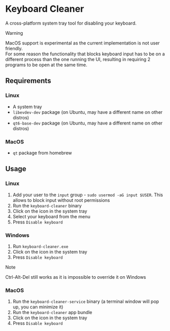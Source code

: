 # Keyboard Cleaner

A cross-platform system tray tool for disabling your keyboard.

> [!WARNING]
> MacOS support is experimental as the current implementation is not user friendly.<br>
> For some reason the functionality that blocks keyboard input has to be on a different process
> than the one running the UI, resulting in requiring 2 programs to be open at the same time.

## Requirements

### Linux

-   A system tray
-   `libevdev-dev` package (on Ubuntu, may have a different name on other distros)
-   `qt6-base-dev` package (on Ubuntu, may have a different name on other distros)

### MacOS

-   `qt` package from homebrew

## Usage

### Linux

1. Add your user to the `input` group - `sudo usermod -aG input $USER`. This allows to block input without root permissions
2. Run the `keyboard-cleaner` binary
3. Click on the icon in the system tray
4. Select your keyboard from the menu
5. Press `Disable keyboard`

### Windows

1. Run `keyboard-cleaner.exe`
2. Click on the icon in the system tray
3. Press `Disable keyboard`

> [!NOTE]
> Ctrl-Alt-Del still works as it is impossible to override it on Windows

### MacOS

1. Run the `keyboard-cleaner-service` binary (a terminal window will pop up, you can minimize it)
2. Run the `keyboard-cleaner` app bundle
3. Click on the icon in the system tray
4. Press `Disable keyboard`
